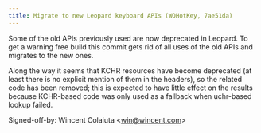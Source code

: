 ```yaml
---
title: Migrate to new Leopard keyboard APIs (WOHotKey, 7ae51da)
---
```


Some of the old APIs previously used are now deprecated in Leopard. To get a warning free build this commit gets rid of all uses of the old APIs and migrates to the new ones.

Along the way it seems that KCHR resources have become deprecated (at least there is no explicit mention of them in the headers), so the related code has been removed; this is expected to have little effect on the results because KCHR-based code was only used as a fallback when uchr-based lookup failed.

Signed-off-by: Wincent Colaiuta &lt;win@wincent.com&gt;
